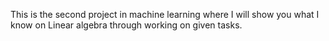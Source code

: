 This is the second project in machine learning where I will show you what I know on Linear algebra through working on given tasks.
